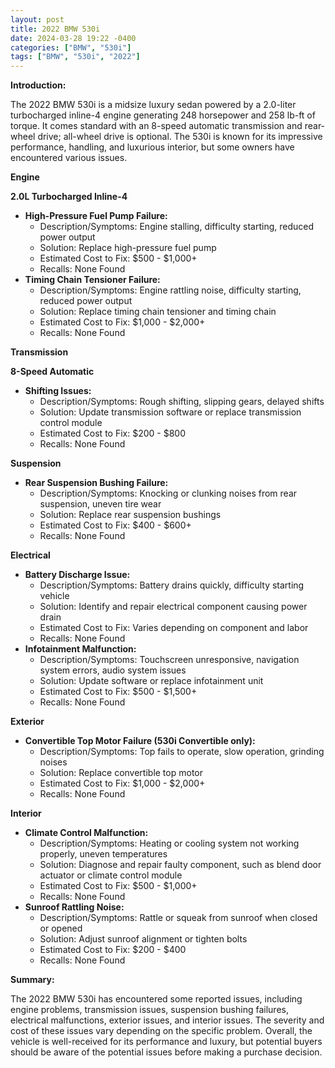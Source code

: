 ```yaml
---
layout: post
title: 2022 BMW 530i
date: 2024-03-28 19:22 -0400
categories: ["BMW", "530i"]
tags: ["BMW", "530i", "2022"]
---
```

**Introduction:**

The 2022 BMW 530i is a midsize luxury sedan powered by a 2.0-liter turbocharged inline-4 engine generating 248 horsepower and 258 lb-ft of torque. It comes standard with an 8-speed automatic transmission and rear-wheel drive; all-wheel drive is optional. The 530i is known for its impressive performance, handling, and luxurious interior, but some owners have encountered various issues.

**Engine**

**2.0L Turbocharged Inline-4**

* **High-Pressure Fuel Pump Failure:**
    * Description/Symptoms: Engine stalling, difficulty starting, reduced power output
    * Solution: Replace high-pressure fuel pump
    * Estimated Cost to Fix: $500 - $1,000+
    * Recalls: None Found
* **Timing Chain Tensioner Failure:**
    * Description/Symptoms: Engine rattling noise, difficulty starting, reduced power output
    * Solution: Replace timing chain tensioner and timing chain
    * Estimated Cost to Fix: $1,000 - $2,000+
    * Recalls: None Found

**Transmission**

**8-Speed Automatic**

* **Shifting Issues:**
    * Description/Symptoms: Rough shifting, slipping gears, delayed shifts
    * Solution: Update transmission software or replace transmission control module
    * Estimated Cost to Fix: $200 - $800
    * Recalls: None Found

**Suspension**

* **Rear Suspension Bushing Failure:**
    * Description/Symptoms: Knocking or clunking noises from rear suspension, uneven tire wear
    * Solution: Replace rear suspension bushings
    * Estimated Cost to Fix: $400 - $600+
    * Recalls: None Found

**Electrical**

* **Battery Discharge Issue:**
    * Description/Symptoms: Battery drains quickly, difficulty starting vehicle
    * Solution: Identify and repair electrical component causing power drain
    * Estimated Cost to Fix: Varies depending on component and labor
    * Recalls: None Found
* **Infotainment Malfunction:**
    * Description/Symptoms: Touchscreen unresponsive, navigation system errors, audio system issues
    * Solution: Update software or replace infotainment unit
    * Estimated Cost to Fix: $500 - $1,500+
    * Recalls: None Found

**Exterior**

* **Convertible Top Motor Failure (530i Convertible only):**
    * Description/Symptoms: Top fails to operate, slow operation, grinding noises
    * Solution: Replace convertible top motor
    * Estimated Cost to Fix: $1,000 - $2,000+
    * Recalls: None Found

**Interior**

* **Climate Control Malfunction:**
    * Description/Symptoms: Heating or cooling system not working properly, uneven temperatures
    * Solution: Diagnose and repair faulty component, such as blend door actuator or climate control module
    * Estimated Cost to Fix: $500 - $1,000+
    * Recalls: None Found
* **Sunroof Rattling Noise:**
    * Description/Symptoms: Rattle or squeak from sunroof when closed or opened
    * Solution: Adjust sunroof alignment or tighten bolts
    * Estimated Cost to Fix: $200 - $400
    * Recalls: None Found

**Summary:**

The 2022 BMW 530i has encountered some reported issues, including engine problems, transmission issues, suspension bushing failures, electrical malfunctions, exterior issues, and interior issues. The severity and cost of these issues vary depending on the specific problem. Overall, the vehicle is well-received for its performance and luxury, but potential buyers should be aware of the potential issues before making a purchase decision.
